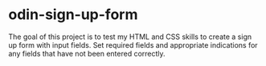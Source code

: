 # odin-sign-up-form
The goal of this project is to test my HTML and CSS skills to create a sign up form
with input fields. Set required fields and appropriate indications for any fields that have not been entered
correctly.